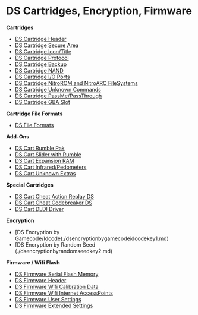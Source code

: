 # DS Cartridges, Encryption, Firmware


**Cartridges**
- [DS Cartridge Header](./dscartridgeheader.md)
- [DS Cartridge Secure Area](./dscartridgesecurearea.md)
- [DS Cartridge Icon/Title](./dscartridgeicontitle.md)
- [DS Cartridge Protocol](./dscartridgeprotocol.md)
- [DS Cartridge Backup](./dscartridgebackup.md)
- [DS Cartridge NAND](./dscartridgenand.md)
- [DS Cartridge I/O Ports](./dscartridgeioports.md)
- [DS Cartridge NitroROM and NitroARC FileSystems](./dscartridgenitroromandnitroarcfilesystems.md)
- [DS Cartridge Unknown Commands](./dscartridgeunknowncommands.md)
- [DS Cartridge PassMe/PassThrough](./dscartridgepassmepassthrough.md)
- [DS Cartridge GBA Slot](./dscartridgegbaslot.md)

**Cartridge File Formats**
- [DS File Formats](./dsfileformats.md)

**Add-Ons**
- [DS Cart Rumble Pak](./dscartrumblepak.md)
- [DS Cart Slider with Rumble](./dscartsliderwithrumble.md)
- [DS Cart Expansion RAM](./dscartexpansionram.md)
- [DS Cart Infrared/Pedometers](./dscartinfraredpedometers.md)
- [DS Cart Unknown Extras](./dscartunknownextras.md)

**Special Cartridges**
- [DS Cart Cheat Action Replay DS](./dscartcheatactionreplayds.md)
- [DS Cart Cheat Codebreaker DS](./dscartcheatcodebreakerds.md)
- [DS Cart DLDI Driver](./dscartdldidriver.md)

**Encryption**
- [DS Encryption by Gamecode/Idcode(./dsencryptionbygamecodeidcodekey1.md)
- [DS Encryption by Random Seed (./dsencryptionbyrandomseedkey2.md)

**Firmware / Wifi Flash**
- [DS Firmware Serial Flash Memory](./dsfirmwareserialflashmemory.md)
- [DS Firmware Header](./dsfirmwareheader.md)
- [DS Firmware Wifi Calibration Data](./dsfirmwarewificalibrationdata.md)
- [DS Firmware Wifi Internet AccessPoints](./dsfirmwarewifiinternetaccesspoints.md)
- [DS Firmware User Settings](./dsfirmwareusersettings.md)
- [DS Firmware Extended Settings](./dsfirmwareextendedsettings.md)



